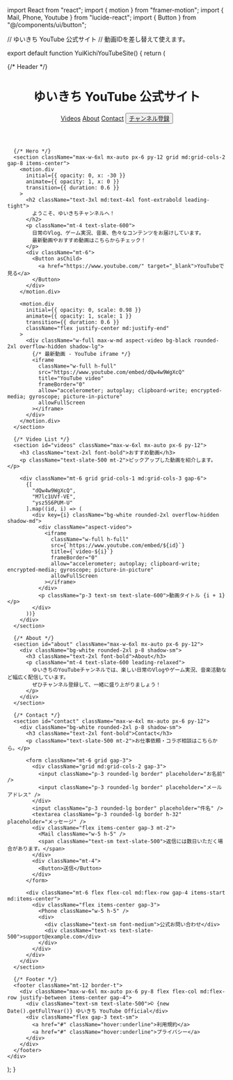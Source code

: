 import React from "react";
import { motion } from "framer-motion";
import { Mail, Phone, Youtube } from "lucide-react";
import { Button } from "@/components/ui/button";

// ゆいきち YouTube 公式サイト
// 動画IDを差し替えて使えます。

export default function YuiKichiYouTubeSite() {
  return (
    <div className="min-h-screen bg-gradient-to-b from-white to-slate-50 text-slate-800 antialiased">
      {/* Header */}
      <header className="max-w-6xl mx-auto p-6 flex items-center justify-between">
        <div className="flex items-center gap-3">
          <Youtube className="w-8 h-8 text-red-600" />
          <h1 className="text-xl font-bold">ゆいきち YouTube 公式サイト</h1>
        </div>
        <nav className="hidden md:flex gap-4 items-center">
          <a href="#videos" className="text-sm hover:underline">Videos</a>
          <a href="#about" className="text-sm hover:underline">About</a>
          <a href="#contact" className="text-sm hover:underline">Contact</a>
          <Button size="sm" asChild>
            <a href="https://www.youtube.com/" target="_blank">チャンネル登録</a>
          </Button>
        </nav>
      </header>

      {/* Hero */}
      <section className="max-w-6xl mx-auto px-6 py-12 grid md:grid-cols-2 gap-8 items-center">
        <motion.div
          initial={{ opacity: 0, x: -30 }}
          animate={{ opacity: 1, x: 0 }}
          transition={{ duration: 0.6 }}
        >
          <h2 className="text-3xl md:text-4xl font-extrabold leading-tight">
            ようこそ、ゆいきちチャンネルへ！
          </h2>
          <p className="mt-4 text-slate-600">
            日常のVlog、ゲーム実況、音楽、色々なコンテンツをお届けしています。
            最新動画やおすすめ動画はこちらからチェック！
          </p>
          <div className="mt-6">
            <Button asChild>
              <a href="https://www.youtube.com/" target="_blank">YouTubeで見る</a>
            </Button>
          </div>
        </motion.div>

        <motion.div
          initial={{ opacity: 0, scale: 0.98 }}
          animate={{ opacity: 1, scale: 1 }}
          transition={{ duration: 0.6 }}
          className="flex justify-center md:justify-end"
        >
          <div className="w-full max-w-md aspect-video bg-black rounded-2xl overflow-hidden shadow-lg">
            {/* 最新動画 - YouTube iframe */}
            <iframe
              className="w-full h-full"
              src="https://www.youtube.com/embed/dQw4w9WgXcQ"
              title="YouTube video"
              frameBorder="0"
              allow="accelerometer; autoplay; clipboard-write; encrypted-media; gyroscope; picture-in-picture"
              allowFullScreen
            ></iframe>
          </div>
        </motion.div>
      </section>

      {/* Video List */}
      <section id="videos" className="max-w-6xl mx-auto px-6 py-12">
        <h3 className="text-2xl font-bold">おすすめ動画</h3>
        <p className="text-slate-500 mt-2">ピックアップした動画を紹介します。</p>

        <div className="mt-6 grid grid-cols-1 md:grid-cols-3 gap-6">
          {[
            "dQw4w9WgXcQ",
            "M7lc1UVf-VE",
            "ysz5S6PUM-U"
          ].map((id, i) => (
            <div key={i} className="bg-white rounded-2xl overflow-hidden shadow-md">
              <div className="aspect-video">
                <iframe
                  className="w-full h-full"
                  src={`https://www.youtube.com/embed/${id}`}
                  title={`video-${i}`}
                  frameBorder="0"
                  allow="accelerometer; autoplay; clipboard-write; encrypted-media; gyroscope; picture-in-picture"
                  allowFullScreen
                ></iframe>
              </div>
              <p className="p-3 text-sm text-slate-600">動画タイトル {i + 1}</p>
            </div>
          ))}
        </div>
      </section>

      {/* About */}
      <section id="about" className="max-w-6xl mx-auto px-6 py-12">
        <div className="bg-white rounded-2xl p-8 shadow-sm">
          <h3 className="text-2xl font-bold">About</h3>
          <p className="mt-4 text-slate-600 leading-relaxed">
            ゆいきちのYouTubeチャンネルでは、楽しい日常のVlogやゲーム実況、音楽活動など幅広く配信しています。
            ぜひチャンネル登録して、一緒に盛り上がりましょう！
          </p>
        </div>
      </section>

      {/* Contact */}
      <section id="contact" className="max-w-4xl mx-auto px-6 py-12">
        <div className="bg-white rounded-2xl p-8 shadow-sm">
          <h3 className="text-2xl font-bold">Contact</h3>
          <p className="text-slate-500 mt-2">お仕事依頼・コラボ相談はこちらから。</p>

          <form className="mt-6 grid gap-3">
            <div className="grid md:grid-cols-2 gap-3">
              <input className="p-3 rounded-lg border" placeholder="お名前" />
              <input className="p-3 rounded-lg border" placeholder="メールアドレス" />
            </div>
            <input className="p-3 rounded-lg border" placeholder="件名" />
            <textarea className="p-3 rounded-lg border h-32" placeholder="メッセージ" />
            <div className="flex items-center gap-3 mt-2">
              <Mail className="w-5 h-5" />
              <span className="text-sm text-slate-500">返信には数日いただく場合があります。</span>
            </div>
            <div className="mt-4">
              <Button>送信</Button>
            </div>
          </form>

          <div className="mt-6 flex flex-col md:flex-row gap-4 items-start md:items-center">
            <div className="flex items-center gap-3">
              <Phone className="w-5 h-5" />
              <div>
                <div className="text-sm font-medium">公式お問い合わせ</div>
                <div className="text-xs text-slate-500">support@example.com</div>
              </div>
            </div>
          </div>
        </div>
      </section>

      {/* Footer */}
      <footer className="mt-12 border-t">
        <div className="max-w-6xl mx-auto px-6 py-8 flex flex-col md:flex-row justify-between items-center gap-4">
          <div className="text-sm text-slate-500">© {new Date().getFullYear()} ゆいきち YouTube Official</div>
          <div className="flex gap-3 text-sm">
            <a href="#" className="hover:underline">利用規約</a>
            <a href="#" className="hover:underline">プライバシー</a>
          </div>
        </div>
      </footer>
    </div>
  );
}
